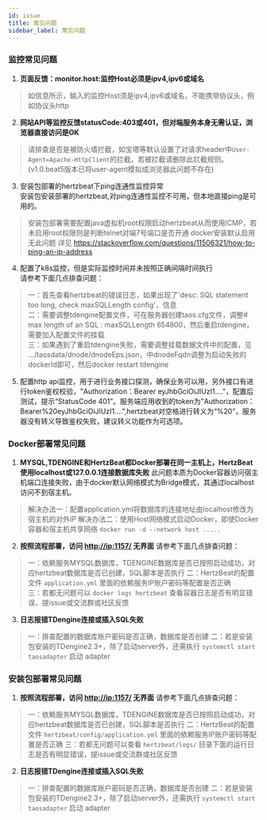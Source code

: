 ```yaml
---
id: issue  
title: 常见问题    
sidebar_label: 常见问题
---
```


### 监控常见问题

1. **页面反馈：monitor.host:监控Host必须是ipv4,ipv6或域名**

> 如信息所示，输入的监控Host须是ipv4,ipv6或域名，不能携带协议头，例如协议头http

2. **网站API等监控反馈statusCode:403或401，但对端服务本身无需认证，浏览器直接访问是OK**

> 请排查是否是被防火墙拦截，如宝塔等默认设置了对请求header中`User-Agent=Apache-HttpClient`的拦截，若被拦截请删除此拦截规则。(v1.0.beat5版本已将user-agent模拟成浏览器此问题不存在)

3. 安装包部署的hertzbeat下ping连通性监控异常  
   安装包安装部署的hertzbeat,对ping连通性监控不可用，但本地直接ping是可用的。

> 安装包部署需要配置java虚拟机root权限启动hertzbeat从而使用ICMP，若未启用root权限则是判断telnet对端7号端口是否开通
> docker安装默认启用无此问题
> 详见 <https://stackoverflow.com/questions/11506321/how-to-ping-an-ip-address>

4. 配置了k8s监控，但是实际监控时间并未按照正确间隔时间执行  
   请参考下面几点排查问题：

> 一：首先查看hertzbeat的错误日志，如果出现了'desc: SQL statement too long, check maxSQLLength config'，信息  
> 二：需要调整tdengine配置文件，可在服务器创建taos.cfg文件，调整# max length of an SQL : maxSQLLength 654800，然后重启tdengine，需要加入配置文件的挂载  
> 三：如果遇到了重启tdengine失败，需要调整挂载数据文件中的配置，见 .../taosdata/dnode/dnodeEps.json，中dnodeFqdn调整为启动失败的dockerId即可，然后docker restart tdengine

5. 配置http api监控，用于进行业务接口探测，确保业务可以用，另外接口有进行token鉴权校验，"Authorization：Bearer eyJhbGciOiJIUzI1...."，配置后测试，提示“StatusCode 401”。服务端应用收到的token为"Authorization：Bearer%20eyJhbGciOiJIUzI1....",hertzbeat对空格进行转义为“%20”，服务器没有转义导致鉴权失败，建议转义功能作为可选项。

### Docker部署常见问题

1. **MYSQL,TDENGINE和HertzBeat都Docker部署在同一主机上，HertzBeat使用localhost或127.0.0.1连接数据库失败**
   此问题本质为Docker容器访问宿主机端口连接失败，由于docker默认网络模式为Bridge模式，其通过localhost访问不到宿主机。

> 解决办法一：配置application.yml将数据库的连接地址由localhost修改为宿主机的对外IP
> 解决办法二：使用Host网络模式启动Docker，即使Docker容器和宿主机共享网络 `docker run -d --network host .....`

2. **按照流程部署，访问 <http://ip:1157/> 无界面**
   请参考下面几点排查问题：

> 一：依赖服务MYSQL数据库，TDENGINE数据库是否已按照启动成功，对应hertzbeat数据库是否已创建，SQL脚本是否执行
> 二：HertzBeat的配置文件 `application.yml` 里面的依赖服务IP账户密码等配置是否正确  
> 三：若都无问题可以 `docker logs hertzbeat` 查看容器日志是否有明显错误，提issue或交流群或社区反馈

3. **日志报错TDengine连接或插入SQL失败**

> 一：排查配置的数据库账户密码是否正确，数据库是否创建
> 二：若是安装包安装的TDengine2.3+，除了启动server外，还需执行 `systemctl start taosadapter` 启动 adapter

### 安装包部署常见问题

1. **按照流程部署，访问 <http://ip:1157/> 无界面**
   请参考下面几点排查问题：

> 一：依赖服务MYSQL数据库，TDENGINE数据库是否已按照启动成功，对应hertzbeat数据库是否已创建，SQL脚本是否执行
> 二：HertzBeat的配置文件 `hertzbeat/config/application.yml` 里面的依赖服务IP账户密码等配置是否正确
> 三：若都无问题可以查看 `hertzbeat/logs/` 目录下面的运行日志是否有明显错误，提issue或交流群或社区反馈

2. **日志报错TDengine连接或插入SQL失败**

> 一：排查配置的数据库账户密码是否正确，数据库是否创建
> 二：若是安装包安装的TDengine2.3+，除了启动server外，还需执行 `systemctl start taosadapter` 启动 adapter
